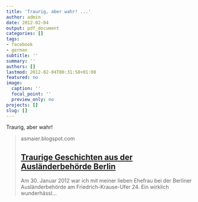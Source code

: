 ```yaml
---
title: 'Traurig, aber wahr! ...'
author: admin
date: 2012-02-04
output: pdf_document
categories: []
tags:
- facebook
- german
subtitle: ''
summary: ''
authors: []
lastmod: 2012-02-04T00:31:58+01:00
featured: no
image:
  caption: ''
  focal_point: ''
  preview_only: no
projects: []
slug: []
---
```

Traurig, aber wahr!
> asmaier.blogspot.com
> ## [Traurige Geschichten aus der Ausländerbehörde Berlin](http://asmaier.blogspot.com/2012/02/traurige-geschichten-aus-der.html)
>
>Am 30. Januar 2012 war ich mit meiner lieben Ehefrau bei der Berliner Ausländerbehörde am Friedrich-Krause-Ufer 24. Ein wirklich wunderhässl...

